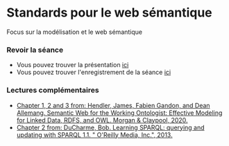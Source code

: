 
# Standards pour le web sémantique

Focus sur la modélisation et le web sémantique


### Revoir la séance

- Vous pouvez trouver la présentation [ici](KR2.pdf) 
- Vous pouvez trouver l'enregistrement de la séance [ici](#)



### Lectures complémentaires

- [Chapter 1, 2 and 3 from: Hendler, James, Fabien Gandon, and Dean Allemang. Semantic Web for the Working Ontologist: Effective Modeling for Linked Data, RDFS, and OWL. Morgan & Claypool, 2020.](https://drive.switch.ch/index.php/s/1GwjZQiEViM2tNM)
- [Chapter 2 from: DuCharme, Bob. Learning SPARQL: querying and updating with SPARQL 1.1. " O'Reilly Media, Inc.", 2013.](https://drive.switch.ch/index.php/s/rPhcQA3gi0qI8Pk)






